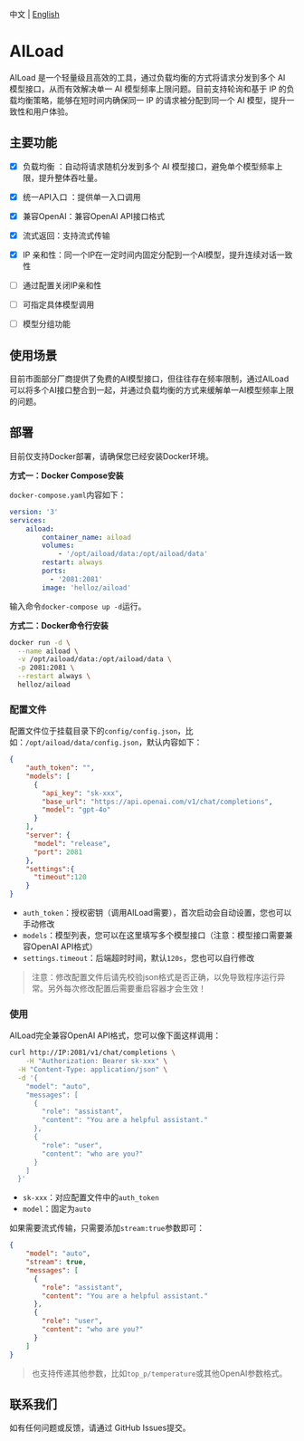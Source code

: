 中文 | [English](./README.md)

# AILoad

AILoad 是一个轻量级且高效的工具，通过负载均衡的方式将请求分发到多个 AI 模型接口，从而有效解决单一 AI 模型频率上限问题。目前支持轮询和基于 IP 的负载均衡策略，能够在短时间内确保同一 IP 的请求被分配到同一个 AI 模型，提升一致性和用户体验。

## 主要功能

* [x] 负载均衡 ：自动将请求随机分发到多个 AI 模型接口，避免单个模型频率上限，提升整体吞吐量。
* [x] 统一API入口 ：提供单一入口调用
* [x] 兼容OpenAI：兼容OpenAI API接口格式
* [x] 流式返回：支持流式传输
* [x] IP 亲和性：同一个IP在一定时间内固定分配到一个AI模型，提升连续对话一致性
* [ ] 通过配置关闭IP亲和性
* [ ] 可指定具体模型调用
* [ ] 模型分组功能


## 使用场景

目前市面部分厂商提供了免费的AI模型接口，但往往存在频率限制，通过AILoad可以将多个AI接口整合到一起，并通过负载均衡的方式来缓解单一AI模型频率上限的问题。

## 部署

目前仅支持Docker部署，请确保您已经安装Docker环境。

**方式一：Docker Compose安装**

`docker-compose.yaml`内容如下：

```yaml
version: '3'
services:
    aiload:
        container_name: aiload
        volumes:
            - '/opt/aiload/data:/opt/aiload/data'
        restart: always
        ports:
          - '2081:2081'
        image: 'helloz/aiload'
```

输入命令`docker-compose up -d`运行。

**方式二：Docker命令行安装**

```bash
docker run -d \
  --name aiload \
  -v /opt/aiload/data:/opt/aiload/data \
  -p 2081:2081 \
  --restart always \
  helloz/aiload
```

### 配置文件

配置文件位于挂载目录下的`config/config.json`，比如：`/opt/aiload/data/config.json`，默认内容如下：

```json
{
    "auth_token": "",
    "models": [
      {
        "api_key": "sk-xxx",
        "base_url": "https://api.openai.com/v1/chat/completions",
        "model": "gpt-4o"
      }
    ],
    "server": {
      "model": "release",
      "port": 2081
    },
    "settings":{
      "timeout":120
    }
}
```

* `auth_token`：授权密钥（调用AILoad需要），首次启动会自动设置，您也可以手动修改
* `models`：模型列表，您可以在这里填写多个模型接口（注意：模型接口需要兼容OpenAI API格式）
* `settings.timeout`：后端超时时间，默认`120s`，您也可以自行修改

> 注意：修改配置文件后请先校验json格式是否正确，以免导致程序运行异常。另外每次修改配置后需要重启容器才会生效！

### 使用

AILoad完全兼容OpenAI API格式，您可以像下面这样调用：

```bash
curl http://IP:2081/v1/chat/completions \
    -H "Authorization: Bearer sk-xxx" \
  -H "Content-Type: application/json" \
  -d '{
    "model": "auto",
    "messages": [
      {
        "role": "assistant",
        "content": "You are a helpful assistant."
      },
      {
        "role": "user",
        "content": "who are you?"
      }
    ]
  }'
```

* `sk-xxx`：对应配置文件中的`auth_token`
* `model`：固定为`auto`

如果需要流式传输，只需要添加`stream:true`参数即可：

```json
{
    "model": "auto",
    "stream": true,
    "messages": [
      {
        "role": "assistant",
        "content": "You are a helpful assistant."
      },
      {
        "role": "user",
        "content": "who are you?"
      }
    ]
}
```

> 也支持传递其他参数，比如`top_p/temperature`或其他OpenAI参数格式。

## 联系我们

如有任何问题或反馈，请通过 GitHub Issues提交。